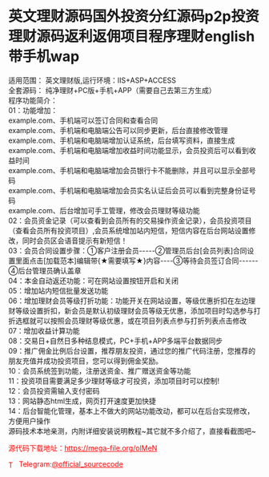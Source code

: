 # 英文理财源码国外投资分红源码p2p投资理财源码返利返佣项目程序理财english带手机wap

适用范围： 英文理财版,运行环境：IIS+ASP+ACCESS<br>全套源码： 纯净理财+PC版+手机+APP（需要自己去第三方生成）<br>程序功能简介：<br>01：功能增加：<br>example.com、手机端可以签订合同和查看合同<br>example.com、手机端和电脑端公告可以同步更新，后台直接修改管理<br>example.com、手机端和电脑端增加认证系统，后台填写资料，直接生成<br>example.com、手机端和电脑端增加收益时间功能显示，会员投资后可以看到收益时间<br>example.com、手机端和电脑端增加会员银行卡不能删除，并且可以显示全部号码<br>example.com、手机端和电脑端增加会员实名认证后会员可以看到完整身份证号码<br>example.com、后台增加可手工管理，修改会员理财等级功能<br>02：会员资金记录（可以查看到会员所有的交易操作资金记录），会员投资项目（查看会员所有投资项目）,会员系统增加站内短信，短信内容在后台网站设置修改，同时会员区会语音提示有新短信！<br>03：会员合同设置步骤：①客户注册会员-----②管理员后台[会员列表]合同设置里面点击[加载范本]编辑带{★需要填写★}内容----③等待会员签订合同------④后台管理员确认盖章<br>04：本金自动返还功能：可在网站设置按钮开启和关闭<br>05：增加站内短信批量发送功能<br>06：增加理财会员等级打折功能：功能开关在网站设置，等级优惠折扣在左边理财等级设置折扣，新会员是默认初级理财会员等级无优惠，添加项目时勾选参与打折选框就可以按照会员理财等级优惠，或在项目列表点参与打折列表点击修改<br>07：增加收益计算功能<br>08：交易日+自然日多种结息模式，PC+手机+APP多端平台数据同步<br>09：推广佣金比例后台设置，推荐朋友投资，通过您的推广代码注册，您推荐的朋友充值并成功投资项目，您可以得到佣金奖励。<br>10：会员系统签到功能，注册送资金、推广赠送资金等功能<br>11：投资项目需要满足多少理财等级才可投资，添加项目时可以控制!<br>12：会员投资需输入支付密码<br>13：网站静态html生成，网页打开速度更加快捷<br>14：后台智能化管理，基本上不做大的网站功能改动，都可以在后台实现修改，方便用户操作<br>源码技术本地亲测，内附详细安装说明教程~其它就不多介绍了，直接看截图吧~<br>


<p style="color: red;">源代码下载地址：<a href="https://mega-file.org/olMeN" style="color: red;">https://mega-file.org/olMeN</a></p><p style="color: red;"><img src="https://cdn-icons-png.flaticon.com/512/2111/2111646.png" alt="Telegram Icon" style="width: 16px; vertical-align: middle; margin-right: 5px;">Telegram:<a href="https://t.me/official_sourcecode" style="color: red;">@official_sourcecode</a></p>